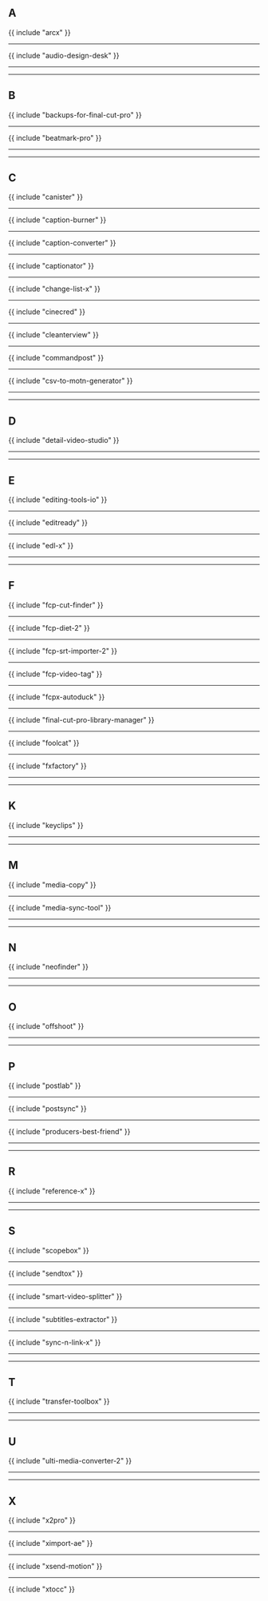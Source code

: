 ## A

{{ include "arcx" }}

---

{{ include "audio-design-desk" }}

---


---

## B

{{ include "backups-for-final-cut-pro" }}

---

{{ include "beatmark-pro" }}

---


---

## C

{{ include "canister" }}

---

{{ include "caption-burner" }}

---

{{ include "caption-converter" }}

---

{{ include "captionator" }}

---

{{ include "change-list-x" }}

---

{{ include "cinecred" }}

---

{{ include "cleanterview" }}

---

{{ include "commandpost" }}

---

{{ include "csv-to-motn-generator" }}

---


---

## D

{{ include "detail-video-studio" }}

---


---

## E

{{ include "editing-tools-io" }}

---

{{ include "editready" }}

---

{{ include "edl-x" }}

---


---

## F

{{ include "fcp-cut-finder" }}

---

{{ include "fcp-diet-2" }}

---

{{ include "fcp-srt-importer-2" }}

---

{{ include "fcp-video-tag" }}

---

{{ include "fcpx-autoduck" }}

---

{{ include "final-cut-pro-library-manager" }}

---

{{ include "foolcat" }}

---

{{ include "fxfactory" }}

---


---

## K

{{ include "keyclips" }}

---


---

## M

{{ include "media-copy" }}

---

{{ include "media-sync-tool" }}

---


---

## N

{{ include "neofinder" }}

---


---

## O

{{ include "offshoot" }}

---


---

## P

{{ include "postlab" }}

---

{{ include "postsync" }}

---

{{ include "producers-best-friend" }}

---


---

## R

{{ include "reference-x" }}

---


---

## S

{{ include "scopebox" }}

---

{{ include "sendtox" }}

---

{{ include "smart-video-splitter" }}

---

{{ include "subtitles-extractor" }}

---

{{ include "sync-n-link-x" }}

---


---

## T

{{ include "transfer-toolbox" }}

---


---

## U

{{ include "ulti-media-converter-2" }}

---


---

## X

{{ include "x2pro" }}

---

{{ include "ximport-ae" }}

---

{{ include "xsend-motion" }}

---

{{ include "xtocc" }}

